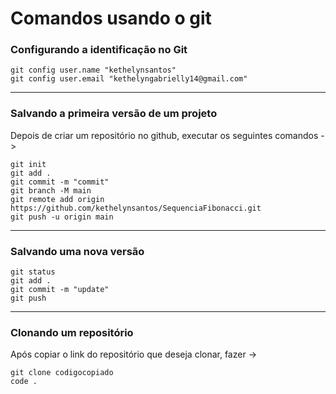 # Comandos usando o git

### Configurando a identificação no Git

```
git config user.name "kethelynsantos"
git config user.email "kethelyngabrielly14@gmail.com"
```
---

### Salvando a primeira versão de um projeto

Depois de criar um repositório no github, executar os seguintes comandos ->

```
git init
git add .
git commit -m "commit"
git branch -M main
git remote add origin https://github.com/kethelynsantos/SequenciaFibonacci.git
git push -u origin main
```
---

### Salvando uma nova versão
```
git status
git add .
git commit -m "update"
git push
```
---

### Clonando um repositório

Após copiar o link do repositório que deseja clonar, fazer ->
```
git clone codigocopiado
code .
```
